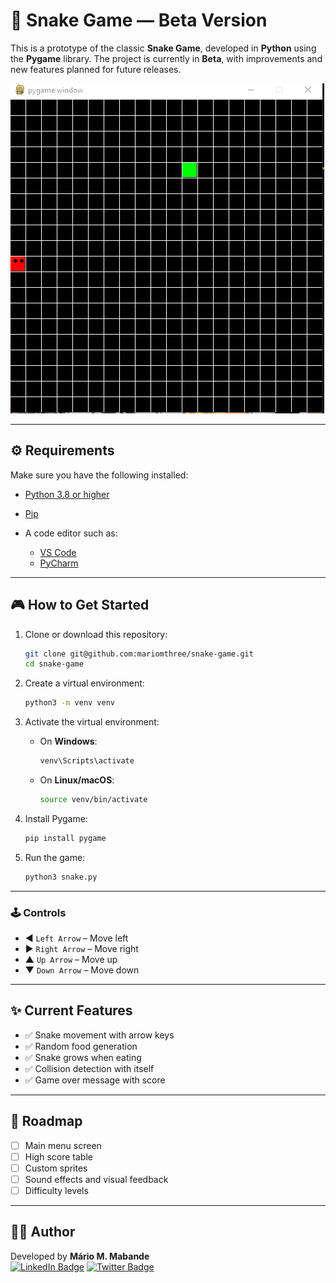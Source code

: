 # 🐍 Snake Game — Beta Version

This is a prototype of the classic **Snake Game**, developed in **Python** using the **Pygame** library.
The project is currently in **Beta**, with improvements and new features planned for future releases.

![Game Start](init-game.gif)

---

## ⚙️ Requirements

Make sure you have the following installed:

* [Python 3.8 or higher](https://www.python.org/downloads/)
* [Pip](https://pip.pypa.io/en/stable/)
* A code editor such as:

  * [VS Code](https://code.visualstudio.com/)
  * [PyCharm](https://www.jetbrains.com/pycharm/download/)

---

## 🎮 How to Get Started

1. Clone or download this repository:

   ```bash
   git clone git@github.com:mariomthree/snake-game.git
   cd snake-game
   ```

2. Create a virtual environment:

   ```bash
   python3 -m venv venv
   ```

3. Activate the virtual environment:

   * On **Windows**:

     ```bash
     venv\Scripts\activate
     ```

   * On **Linux/macOS**:

     ```bash
     source venv/bin/activate
     ```

4. Install Pygame:

   ```bash
   pip install pygame
   ```

5. Run the game:

   ```bash
   python3 snake.py
   ```

---

### 🕹️ Controls

* ◀ `Left Arrow` – Move left
* ▶ `Right Arrow` – Move right
* ▲ `Up Arrow` – Move up
* ▼ `Down Arrow` – Move down

---

## ✨ Current Features

* ✅ Snake movement with arrow keys
* ✅ Random food generation
* ✅ Snake grows when eating
* ✅ Collision detection with itself
* ✅ Game over message with score

---

## 🚧 Roadmap

* [ ] Main menu screen
* [ ] High score table
* [ ] Custom sprites
* [ ] Sound effects and visual feedback
* [ ] Difficulty levels

---

## 👨‍💻 Author

Developed by **Mário M. Mabande** </br>
[![LinkedIn Badge](https://img.shields.io/badge/-LinkedIn-blue?style=flat-square\&logo=Linkedin\&logoColor=white\&link=https://www.linkedin.com/in/mario-manuel-mabande-23bb891b6/)](https://www.linkedin.com/in/mariomthree/)
[![Twitter Badge](https://img.shields.io/badge/-Twitter-1ca0f1?style=flat-square\&labelColor=1ca0f1\&logo=twitter\&logoColor=white\&link=https://twitter.com/mariomthree)](https://twitter.com/mariomthree)
